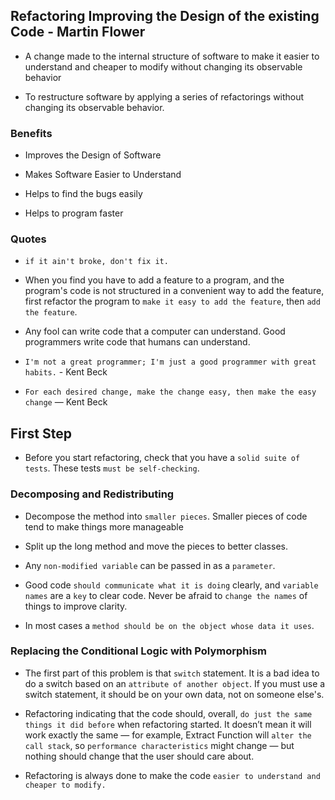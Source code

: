 ## Refactoring Improving the Design of the existing Code - Martin Flower

- A change made to the internal structure of software to make it
  easier to understand and cheaper to modify without changing its observable behavior

- To restructure software by applying a series of refactorings
  without changing its observable behavior.

### Benefits

- Improves the Design of Software

- Makes Software Easier to Understand

- Helps to find the bugs easily

- Helps to program faster

### Quotes

- `if it ain't broke, don't fix it.`

- When you find you have to add a feature to a program, and the program's code is
  not structured in a convenient way to add the feature, first refactor the program
  to `make it easy to add the feature`, then `add the feature`.

- Any fool can write code that a computer can understand. Good programmers write code that humans can understand.

- `I'm not a great programmer; I'm just a good programmer with great habits.` - Kent Beck

- `For each desired change, make the change easy, then make the easy change` — Kent Beck

## First Step

- Before you start refactoring, check that you have a `solid suite of tests`.
  These tests `must be self-checking`.

### Decomposing and Redistributing

- Decompose the method into `smaller pieces`. Smaller pieces of code tend to make things more manageable

- Split up the long method and move the pieces to better classes.

- Any `non-modified variable` can be passed in as a `parameter`.

- Good code `should communicate what it is doing` clearly, and `variable names` are a `key` to clear code.
  Never be afraid to `change the names` of things to improve clarity.

- In most cases a `method should be on the object whose data it uses`.

### Replacing the Conditional Logic with Polymorphism

- The first part of this problem is that `switch` statement. It is a bad idea to
  do a switch based on an `attribute of another object`. If you must use a switch statement,
  it should be on your own data, not on someone else's.

- Refactoring indicating that the code should, overall, `do just the same things it did before` when
  refactoring started. It doesn’t mean it will work exactly the same — for example, Extract Function
  will `alter the call stack`, so `performance characteristics` might change — but nothing
  should change that the user should care about.

- Refactoring is always done to make the code `easier to understand and cheaper to modify.`
